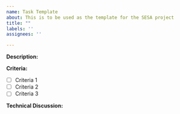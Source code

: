 ```yaml
---
name: Task Template
about: This is to be used as the template for the SESA project
title: ""
labels: ''
assignees: ''

---
```


**Description:**

**Criteria:**
- [ ] Criteria 1
- [ ] Criteria 2
- [ ] Criteria 3

**Technical Discussion:**